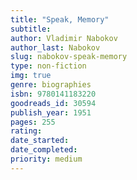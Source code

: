 ```yaml
---
title: "Speak, Memory"
subtitle: 
author: Vladimir Nabokov
author_last: Nabokov
slug: nabokov-speak-memory
type: non-fiction
img: true
genre: biographies
isbn: 9780141183220
goodreads_id: 30594
publish_year: 1951
pages: 255
rating: 
date_started:
date_completed:
priority: medium
---
```

